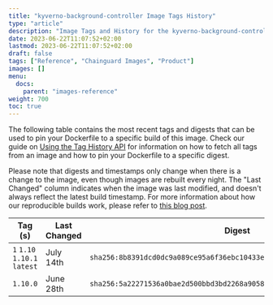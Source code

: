 ```yaml
---
title: "kyverno-background-controller Image Tags History"
type: "article"
description: "Image Tags and History for the kyverno-background-controller Chainguard Image"
date: 2023-06-22T11:07:52+02:00
lastmod: 2023-06-22T11:07:52+02:00
draft: false
tags: ["Reference", "Chainguard Images", "Product"]
images: []
menu:
  docs:
    parent: "images-reference"
weight: 700
toc: true
---
```


The following table contains the most recent tags and digests that can be used to pin your Dockerfile to a specific build of this image. Check our guide on [Using the Tag History API](/chainguard/chainguard-images/using-the-tag-history-api/) for information on how to fetch all tags from an image and how to pin your Dockerfile to a specific digest.

Please note that digests and timestamps only change when there is a change to the image, even though images are rebuilt every night. The "Last Changed" column indicates when the image was last modified, and doesn't always reflect the latest build timestamp. For more information about how our reproducible builds work, please refer to [this blog post](https://www.chainguard.dev/unchained/reproducing-chainguards-reproducible-image-builds).

| Tag (s)                       | Last Changed | Digest                                                                    |
|-------------------------------|--------------|---------------------------------------------------------------------------|
|  `1` `1.10` `1.10.1` `latest` | July 14th    | `sha256:8b8391dcd0dc9a089ce95a6f36ebc10433eeb0a748687dacbea466791a3042b9` |
|  `1.10.0`                     | June 28th    | `sha256:5a22271536a0bae2d500bbd3bd2268a9058512d5902d22d9e89f2da8162dff18` |

